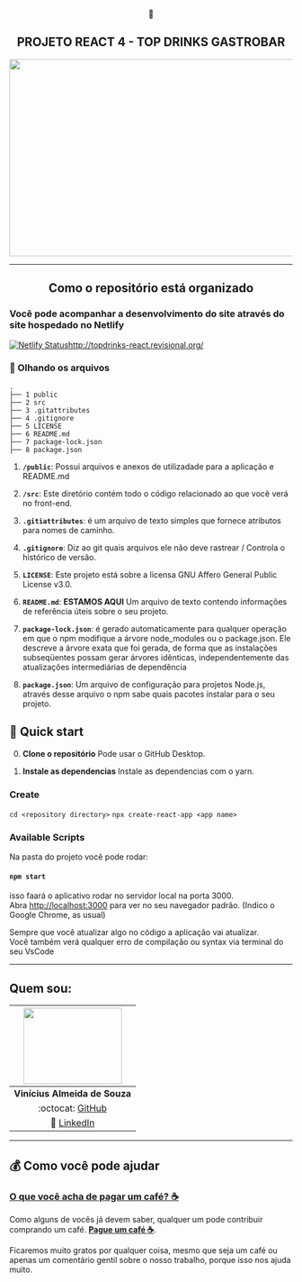<p align="center">
    🚀  
</p>
<h2 align="center">
  PROJETO REACT 4 - TOP DRINKS GASTROBAR 
</h2>
<p align="center">
  <a href="http://topdrinks-react.revisional.org/">
    <img src="https://github.com/viniciusalmeidas/projeto-topdrinksgastrobar-react/blob/main/public/imagem-site.png" width="980" height="350"/>
  </a>
</p>

<hr>

<h2 align="center">
  Como o repositório está organizado
</h2>

### Você pode acompanhar a desenvolvimento do site através do site hospedado no Netlify

  [![Netlify Status](https://api.netlify.com/api/v1/badges/3c7b83ca-3967-4f8b-b291-e0c5c0fc9311/deploy-status)](http://topdrinks-react.revisional.org/)http://topdrinks-react.revisional.org/


### 🧐 Olhando os arquivos

    .
    ├── 1 public
    ├── 2 src
    ├── 3 .gitattributes
    ├── 4 .gitignore
    ├── 5 LICENSE
    ├── 6 README.md
    ├── 7 package-lock.json
    ├── 8 package.json

1.  **`/public`**: Possui arquivos e anexos de utilizadade para a aplicação e README.md

2.  **`/src`**: Este diretório contém todo o código relacionado ao que você verá no front-end.

3.  **`.gitiattributes`**:  é um arquivo de texto simples que fornece atributos para nomes de caminho.

4.  **`.gitignore`**: Diz ao git quais arquivos ele não deve rastrear / Controla o histórico de versão.  

5.  **`LICENSE`**: Este projeto está sobre a licensa GNU Affero General Public License v3.0.

6. **`README.md`**: **ESTAMOS AQUI** Um arquivo de texto contendo informações de referência úteis sobre o seu projeto.

7. **`package-lock.json`**: é gerado automaticamente para qualquer operação em que o npm modifique a árvore node_modules ou o package.json. Ele descreve a árvore exata que foi gerada, de forma que as instalações subseqüentes possam gerar árvores idênticas, independentemente das atualizações intermediárias de dependência

8. **`package.json`**: Um arquivo de configuração para projetos Node.js, através desse arquivo o npm sabe quais pacotes instalar para o seu projeto.

## 🚀 Quick start

0. **Clone o repositório**
    Pode usar o GitHub Desktop.
    
1.  **Instale as dependencias**
    Instale as dependencias com o yarn.
    
### Create
 `cd <repository directory>`
 `npx create-react-app <app name>`

### Available Scripts

Na pasta do projeto você pode rodar:

#### `npm start`

isso faará o aplicativo rodar no servidor local na porta 3000.<br />
Abra [http://localhost:3000](http://localhost:3000) para ver no seu navegador padrão. (Indico o Google Chrome, as usual)

Sempre que você atualizar algo no código a aplicação vai atualizar.<br />
Você também verá qualquer erro de compilação ou syntax via terminal do seu VsCode

<hr> 

## **Quem sou:**
|  <img src="https://github.com/viniciusalmeidas.png" width="175" height="135">  |
| :--------------: | 
| **Vinícius Almeida de Souza** | 
|:octocat: [GitHub](https://github.com/viniciusalmeidas) | 
| :briefcase: [LinkedIn](https://www.linkedin.com/in/valmsou/) |

<hr>

## :moneybag: **Como você pode ajudar**

### [__O que você acha de pagar um café? :coffee:__](https://www.buymeacoffee.com/vinialmeida)

Como alguns de vocês já devem saber, qualquer um pode contribuir comprando um café. [__Pague um café :coffee:__](https://www.buymeacoffee.com/vinialmeida). 

Ficaremos muito gratos por qualquer coisa, mesmo que seja um café ou apenas um comentário gentil sobre o nosso trabalho, porque isso nos ajuda muito.

